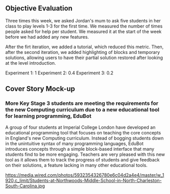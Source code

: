 ## Objective Evaluation

Three times this week, we asked Jordan's mum to ask five students in her class to play levels 1-3 for the first time. We measured the number of times people asked for help per student. We measured it at the start of the week before we had added any new features.

After the firt iteration, we added a tutorial, which reduced this metric. Then, after the second iteration, we added highlighting of blocks and temporary solutions, allowing users to have their partial solution restored after looking at the level introduction.

Experiment 1: 1
Experiment 2: 0.4
Experiment 3: 0.2

## Cover Story Mock-up

### More Key Stage 3 students are meeting the requirements for the new Computing curriculum due to a new educational tool for learning programming, EduBot

A group of four students at Imperial College London have developed an educational programming tool that focuses on teaching the core concepts in England's new Computing curriculum. Instead of bogging students down in the unintuitive syntax of many programming languages, EduBot introduces concepts through a simple block-based interface that many students find to be more engaging. Teachers are very pleased with this new tool as it allows them to track the progress of students and give feedback on their solutions, a feature lacking in many other educational tools.

<https://media.wired.com/photos/5932354326780e6c04d2a4e4/master/w_1920,c_limit/Students-at-Northwoods-Middle-School-in-North-Charleston-South-Carolina.jpg>
